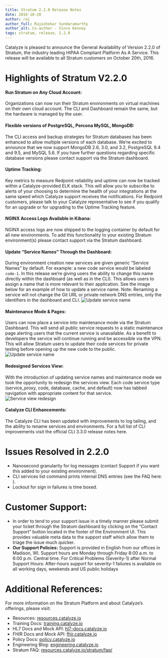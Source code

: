 ```yaml
---
title: Stratum 2.2.0 Release Notes
date: 2016-10-20
author: raj
author_full: Rajashekar Sundaramurthy
author_alt: Co-author - Vince Kenney
tags: stratum, release, 2.2.0
---
```


Catalyze is pleased to announce the General Availability of Version 2.2.0 of Stratum, the industry leading HIPAA Compliant Platform As A Service. This release will be available to all Stratum customers on October 20th, 2016.

# Highlights of Stratum V2.2.0

#### Run Stratum on Any Cloud Account:
Organizations can now run their Stratum environments on virtual machines on their own cloud account. The CLI and Dashboard remain the same, but the hardware is managed by the user.

#### Flexible versions of PostgreSQL, Percona MySQL, MongoDB:
The CLI access and backup strategies for Stratum databases has been enhanced to allow multiple versions of each database.  We’re excited to announce that we now support MongoDB 2.6, 3.0, and 3.2, PostgreSQL 9.4 and 9.5, and MySQL 5.6.  If you have further questions regarding specific database versions please contact support via the Stratum dashboard.

#### Uptime Tracking:
Key metrics to measure Redpoint reliability and uptime can now be tracked within a Catalyze-provided ELK stack. This will allow you to subscribe to alerts of your choosing to determine the health of your integrations at the same speed which Catalyze support receives the notifications. For Redpoint customers, please talk to your Catalyze representative to see if you qualify for an upgrade or for upgrading to the Uptime Tracking feature.

#### NGINX Access Logs Available in Kibana:
NGINX access logs are now shipped to the logging container by default for all new environments. To add this functionality to your existing Stratum environment(s) please contact support via the Stratum dashboard.

#### Update “Service Names” Through the Dashboard:
During environment creation new services are given generic “Service Names” by default. For example: a new code service would be labeled `code-1`. In this release we’re giving users the ability to change this name directly within the dashboard (as well as in the CLI). This allows users to assign a name that is more relevant to their application. See the image below for an example of how to update a service name.  Note:  Renaming a service will not change the Git URL or private network DNS entries, only the identifiers in the dashboard and CLI.
![Update service name](/assets/img/posts/edit-service-name.gif)

#### Maintenance Mode & Pages:
Users can now place a service into maintenance mode via the Stratum Dashboard. This will send all public service requests to a static maintenance page alerting users that the current service is unavailable. As a benefit to developers the service will continue running and be accessible via the VPN. This will allow Stratum users to update their code services for private testing before opening up the new code to the public.
![Update service name](/assets/img/posts/mm.gif)

#### Redesigned Services View:
With the introduction of updating service names and maintenance mode we took the opportunity to redesign the services view. Each code service type (service_proxy, code, database, cache, and default) now has tabbed navigation with appropriate content for that service.
![Service view redesign](/assets/img/posts/services-redesign.png)

#### Catalyze CLI Enhancements:
The Catalyze CLI has been updated with improvements to log tailing, and the ability to rename services and environments. For a full list of CLI improvements visit the official CLI 3.3.0 release notes here.

# Issues Resolved in 2.2.0
- Nanosecond granularity for log messages (contact Support if you want this added to your existing environment).
- CLI services list command prints internal DNS entries (see the FAQ here: <link>).
- Lockout for sign in failures is time boxed.

# Customer Support:
- In order to tend to your support issue in a timely manner please submit your ticket through the Stratum dashboard by clicking on the “Contact Support” button located in the footer of the Environment UI. This provides valuable meta data to the support staff which allow them to triage the issue much quicker.
- **Our Support Policies:** Support is provided in English from our offices in Madison, WI.
Support hours are Monday through Friday 8:00 a.m. to 6:00 p.m. Central time.
For Critical Problems (Severity-1) after Normal Support Hours:
After-hours support for severity-1 failures is available on all working days, weekends and US public holidays

# Additional References:

For more information on the Stratum Platform and about Catalyze’s offerings, please visit:

- Resources: [resources.catalyze.io](//resources.catalyze.io)
- Training Docs: [training.catalyze.io](//training.catalyze.io)
- HL7 Docs and Mock API: [hl7-docs.catalyze.io](//hl7-docs.catalyze.io)
- FHIR Docs and Mock API: [fhir.catalyze.io](//fhir.catalyze.io)
- Policy Docs: [policy.catalyze.io](//policy.catalyze.io)
- Engineering Blog: [engineering.catalyze.io](//engineering.catalyze.io)
- Stratum FAQ: [resources.catalyze.io/stratum/faq/](//resources.catalyze.io/stratum/faq/)
